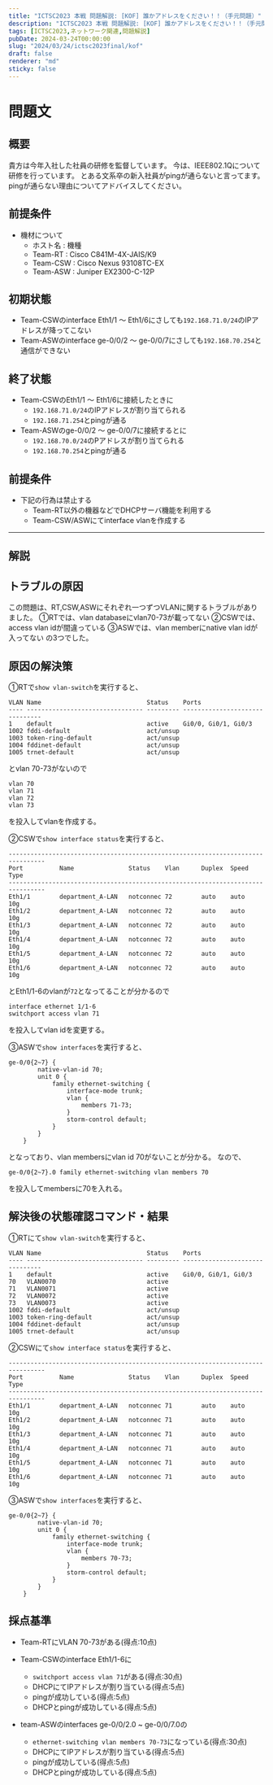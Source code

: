 ```yaml
---
title: "ICTSC2023 本戦 問題解説: [KOF] 誰かアドレスをください！！（手元問題）"
description: "ICTSC2023 本戦 問題解説: [KOF] 誰かアドレスをください！！（手元問題）"
tags: [ICTSC2023,ネットワーク関連,問題解説]
pubDate: 2024-03-24T00:00:00
slug: "2024/03/24/ictsc2023final/kof"
draft: false
renderer: "md"
sticky: false
---
```


# 問題文

## 概要

貴方は今年入社した社員の研修を監督しています。
今は、IEEE802.1Qについて研修を行っています。
とある文系卒の新入社員がpingが通らないと言ってます。
pingが通らない理由についてアドバイスしてください。

## 前提条件

- 機材について
    - ホスト名 : 機種 
    - Team-RT : Cisco C841M-4X-JAIS/K9
    - Team-CSW : Cisco Nexus 93108TC-EX
    - Team-ASW : Juniper EX2300-C-12P


## 初期状態

- Team-CSWのinterface Eth1/1 ～ Eth1/6にさしても`192.168.71.0/24`のIPアドレスが降ってこない
- Team-ASWのinterface ge-0/0/2 ～ ge-0/0/7にさしても`192.168.70.254`と通信ができない

## 終了状態

- Team-CSWのEth1/1 ～ Eth1/6に接続したときに
    - `192.168.71.0/24`のIPアドレスが割り当てられる
    - `192.168.71.254`とpingが通る
- Team-ASWのge-0/0/2 ～ ge-0/0/7に接続するとに
    - `192.168.70.0/24`のPアドレスが割り当てられる
    - `192.168.70.254`とpingが通る

## 前提条件

- 下記の行為は禁止する
    - Team-RT以外の機器などでDHCPサーバ機能を利用する
    - Team-CSW/ASWにてinterface vlanを作成する

---

## 解説

## トラブルの原因

この問題は、RT,CSW,ASWにそれぞれ一つずつVLANに関するトラブルがありました。
①RTでは、vlan databaseにvlan70-73が載ってない
②CSWでは、access vlan idが間違っている
③ASWでは、vlan memberにnative vlan idが入ってない
の3つでした。

## 原因の解決策

①RTで`show vlan-switch`を実行すると、
```
VLAN Name                             Status    Ports
---- -------------------------------- --------- -------------------------------
1    default                          active    Gi0/0, Gi0/1, Gi0/3
1002 fddi-default                     act/unsup
1003 token-ring-default               act/unsup
1004 fddinet-default                  act/unsup
1005 trnet-default                    act/unsup
```
とvlan 70-73がないので
```
vlan 70
vlan 71
vlan 72
vlan 73
```
を投入してvlanを作成する。

②CSWで`show interface status`を実行すると、
```
--------------------------------------------------------------------------------
Port          Name               Status    Vlan      Duplex  Speed   Type
--------------------------------------------------------------------------------
Eth1/1        department_A-LAN   notconnec 72        auto    auto    10g
Eth1/2        department_A-LAN   notconnec 72        auto    auto    10g
Eth1/3        department_A-LAN   notconnec 72        auto    auto    10g
Eth1/4        department_A-LAN   notconnec 72        auto    auto    10g
Eth1/5        department_A-LAN   notconnec 72        auto    auto    10g
Eth1/6        department_A-LAN   notconnec 72        auto    auto    10g
```
とEth1/1-6のvlanが`72`となってることが分かるので
```
interface ethernet 1/1-6
switchport access vlan 71
```
を投入してvlan idを変更する。

③ASWで`show interfaces`を実行すると、
```
ge-0/0{2~7} {
        native-vlan-id 70;
        unit 0 {
            family ethernet-switching {
                interface-mode trunk;
                vlan {
                    members 71-73;
                }
                storm-control default;
            }
        }
    }
```
となっており、vlan membersにvlan id 70がないことが分かる。
なので、
```
ge-0/0{2~7}.0 family ethernet-switching vlan members 70
```
を投入してmembersに70を入れる。

## 解決後の状態確認コマンド・結果

①RTにて`show vlan-switch`を実行すると、
```
VLAN Name                             Status    Ports
---- -------------------------------- --------- -------------------------------
1    default                          active    Gi0/0, Gi0/1, Gi0/3
70   VLAN0070                         active
71   VLAN0071                         active
72   VLAN0072                         active
73   VLAN0073                         active
1002 fddi-default                     act/unsup
1003 token-ring-default               act/unsup
1004 fddinet-default                  act/unsup
1005 trnet-default                    act/unsup
```

②CSWにて`show interface status`を実行すると、
```
--------------------------------------------------------------------------------
Port          Name               Status    Vlan      Duplex  Speed   Type
--------------------------------------------------------------------------------
Eth1/1        department_A-LAN   notconnec 71        auto    auto    10g
Eth1/2        department_A-LAN   notconnec 71        auto    auto    10g
Eth1/3        department_A-LAN   notconnec 71        auto    auto    10g
Eth1/4        department_A-LAN   notconnec 71        auto    auto    10g
Eth1/5        department_A-LAN   notconnec 71        auto    auto    10g
Eth1/6        department_A-LAN   notconnec 71        auto    auto    10g
```

③ASWで`show interfaces`を実行すると、
```
ge-0/0{2~7} {
        native-vlan-id 70;
        unit 0 {
            family ethernet-switching {
                interface-mode trunk;
                vlan {
                    members 70-73;
                }
                storm-control default;
            }
        }
    }
```

## 採点基準

- Team-RTにVLAN 70-73がある(得点:10点)

- Team-CSWのinterface Eth1/1-6に
    - `switchport access vlan 71`がある(得点:30点)
    - DHCPにてIPアドレスが割り当ている(得点:5点)
    - pingが成功している(得点:5点)
    - DHCPとpingが成功している(得点:5点)

- team-ASWのinterfaces ge-0/0/2.0 ~ ge-0/0/7.0の
    - `ethernet-switching vlan members 70-73`になっている(得点:30点)
    - DHCPにてIPアドレスが割り当ている(得点:5点)
    - pingが成功している(得点:5点)
    - DHCPとpingが成功している(得点:5点)
